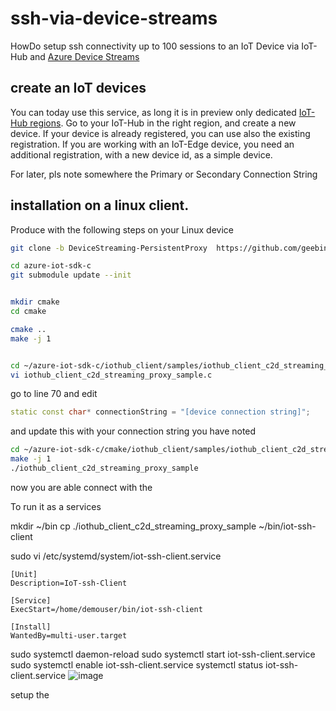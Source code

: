 # ssh-via-device-streams
HowDo setup ssh connectivity up to 100 sessions to an IoT Device via IoT-Hub and [Azure Device Streams](https://docs.microsoft.com/en-us/azure/iot-hub/iot-hub-device-streams-overview)


## create an IoT devices

You can today use this service, as long it is in preview only dedicated [IoT-Hub regions](https://docs.microsoft.com/en-us/azure/iot-hub/iot-hub-device-streams-overview#regional-availability). Go to your IoT-Hub in the right region, and create a new device. If your device is already registered, you can use also the existing registration. If you are working with an IoT-Edge device, you need an additional registration, with a new device id, as a simple device. 

For later, pls note somewhere the Primary or Secondary Connection String


## installation on a linux client. 

Produce with the following steps on your Linux device 

```bash
git clone -b DeviceStreaming-PersistentProxy  https://github.com/geebinge/azure-iot-sdk-c.git

cd azure-iot-sdk-c
git submodule update --init


mkdir cmake
cd cmake

cmake ..
make -j 1 


cd ~/azure-iot-sdk-c/iothub_client/samples/iothub_client_c2d_streaming_proxy_sample
vi iothub_client_c2d_streaming_proxy_sample.c 

```

go to line 70 and edit 
```cpp 
static const char* connectionString = "[device connection string]";
```
and update this with your connection string you have noted 

```bash
cd ~/azure-iot-sdk-c/cmake/iothub_client/samples/iothub_client_c2d_streaming_proxy_sample
make -j 1 
./iothub_client_c2d_streaming_proxy_sample
```

now you are able connect with the 


To run it as a services 

mkdir ~/bin 
cp ./iothub_client_c2d_streaming_proxy_sample ~/bin/iot-ssh-client

sudo vi /etc/systemd/system/iot-ssh-client.service

	[Unit]
	Description=IoT-ssh-Client
	
	[Service]
	ExecStart=/home/demouser/bin/iot-ssh-client
	
	[Install]
	WantedBy=multi-user.target

sudo systemctl daemon-reload
sudo systemctl start iot-ssh-client.service
sudo systemctl enable  iot-ssh-client.service
systemctl status iot-ssh-client.service
![image](https://user-images.githubusercontent.com/32458010/157073198-b0807b72-d5b4-403a-95a1-a5cf461935f2.png)


setup the 


